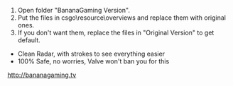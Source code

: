 1. Open folder "BananaGaming Version".
2. Put the files in csgo\resource\overviews and replace them with original ones.
3. If you don't want them, replace the files in "Original Version" to get default.

- Clean Radar, with strokes to see everything easier
- 100% Safe, no worries, Valve won't ban you for this

http://bananagaming.tv